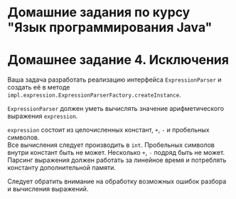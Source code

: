 # Домашние задания по курсу "Язык программирования Java"

# Домашнее задание 4. Исключения

Ваша задача разработать реализацию интерфейса `ExpressionParser` и создать её в методе `impl.expression.ExpressionParserFactory.createInstance`.

`ExpressionParser` должен уметь вычислять значение арифметического выражения `expression`.

`expression` состоит из целочисленных констант, `+`, `-` и пробельных символов.  
Все вычисления следует производить в `int`.
Пробельных символов внутри констант быть не может.
Несколько `+`, `-` подряд быть не может.
Парсинг выражения должен работать за линейное время и потреблять константу дополнительной памяти.

Следует обратить внимание на обработку возможных ошибок разбора и вычисления выражений.